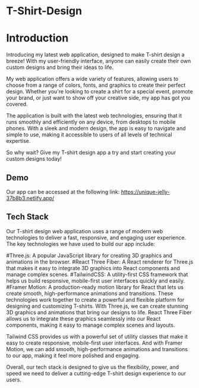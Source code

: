 # T-Shirt-Design

# Introduction

Introducing my latest web application, designed to make T-shirt design a breeze! With my user-friendly interface, anyone can easily create their own custom designs and bring their ideas to life.

My web application offers a wide variety of features, allowing users to choose from a range of colors, fonts, and graphics to create their perfect design. Whether you're looking to create a shirt for a special event, promote your brand, or just want to show off your creative side, my app has got you covered.

The application is built with the latest web technologies, ensuring that it runs smoothly and efficiently on any device, from desktops to mobile phones. With a sleek and modern design, the app is easy to navigate and simple to use, making it accessible to users of all levels of technical expertise.

So why wait? Give my T-shirt design app a try and start creating your custom designs today!

## Demo

Our app can be accessed at the following link: https://unique-jelly-37b8b3.netlify.app/


## Tech Stack
Our T-shirt design web application uses a range of modern web technologies to deliver a fast, responsive, and engaging user experience. The key technologies we have used to build our app include:

#Three.js: A popular JavaScript library for creating 3D graphics and animations in the browser.
#React Three Fiber: A React renderer for Three.js that makes it easy to integrate 3D graphics into React components and manage complex scenes.
#TailwindCSS: A utility-first CSS framework that helps us build responsive, mobile-first user interfaces quickly and easily.
#Framer Motion: A production-ready motion library for React that lets us create smooth, high-performance animations and transitions.
These technologies work together to create a powerful and flexible platform for designing and customizing T-shirts. With Three.js, we can create stunning 3D graphics and animations that bring our designs to life. React Three Fiber allows us to integrate these graphics seamlessly into our React components, making it easy to manage complex scenes and layouts.

Tailwind CSS provides us with a powerful set of utility classes that make it easy to create responsive, mobile-first user interfaces. And with Framer Motion, we can add smooth, high-performance animations and transitions to our app, making it feel more polished and engaging.

Overall, our tech stack is designed to give us the flexibility, power, and speed we need to deliver a cutting-edge T-shirt design experience to our users.

